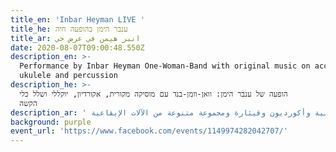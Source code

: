 ```yaml
---
title_en: 'Inbar Heyman LIVE '
title_he: ענבר הימן בהופעה חיה
title_ar: انبر هيمن في عرض حي
date: 2020-08-07T09:00:48.550Z
description_en: >-
  Performance by Inbar Heyman One-Woman-Band with original music on accordion,
  ukulele and percussion 
description_he: >-
  הופעה של ענבר הימן: וואן-וומן-בנד עם מוסיקה מקורית, אקורדיון, יוקללי ושלל כלי
  הקשה
description_ar: ' في عنا أداء لإنبار هيمن: فرقة امرأة واحدة مع موسيقى أصلية وأكورديون وقيثارة ومجموعة متنوعة من الآلات الإيقاعية'
background: purple
event_url: 'https://www.facebook.com/events/1149974282042707/'
---
```


